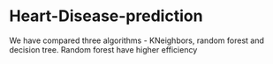 # Heart-Disease-prediction
We have compared three algorithms - KNeighbors, random forest and decision tree.
Random forest have higher efficiency

